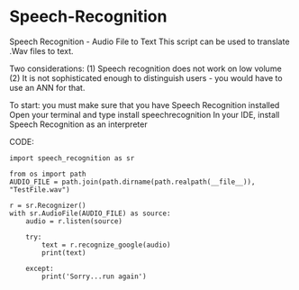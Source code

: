 # Speech-Recognition
Speech Recognition - Audio File to Text
This script can be used to translate .Wav files to text.

Two considerations:
(1) Speech recognition does not work on low volume
(2) It is not sophisticated enough to distinguish users - you would have to use an ANN for that.

To start:
you must make sure that you have Speech Recognition installed
Open your terminal and type install speechrecognition
In your IDE, install Speech Recognition as an interpreter

CODE:


    import speech_recognition as sr

    from os import path
    AUDIO_FILE = path.join(path.dirname(path.realpath(__file__)), "TestFile.wav")

    r = sr.Recognizer()
    with sr.AudioFile(AUDIO_FILE) as source:
        audio = r.listen(source)

        try:
            text = r.recognize_google(audio)
            print(text)

        except:
            print('Sorry...run again')
